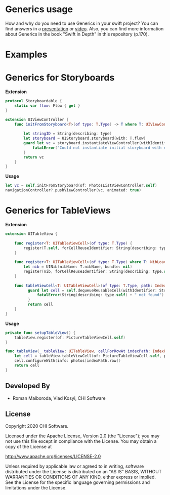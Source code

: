 # Generics usage

How and why do you need to use Generics in your swift project? You can find answers in a  [presentation](https://docs.google.com/presentation/d/1-VW6_-a9RzLLtF6WH7098QJodP-5sfD8V2FP7XwLKMc/edit?usp=sharing) or [video](https://web.microsoftstream.com/video/bf7c187a-c217-440e-813f-0d24caf034f5). Also, you can find more information about Generics in the book "Swift in Depth" in this repository (p.170).

# Examples
# Generics for Storyboards 

**Extension**
```Swift
protocol Storyboardable {
    static var flow: Flow { get }
}

extension UIViewController {
    func initFromStoryboard<T>(of type: T.Type) -> T where T: UIViewController & Storyboardable {
       
        let stringID = String(describing: type)
        let storyboard = UIStoryboard.storyboard(with: T.flow)
        guard let vc = storyboard.instantiateViewController(withIdentifier: stringID) as? T else {
            fatalError("Could not instantiate initial storyboard with name: ")
        }
        return vc
    }
}
```

**Usage**
```Swift
let vc = self.initFromStoryboard(of: PhotosListViewController.self)
navigationController?.pushViewController(vc, animated: true)
```

# Generics for TableViews 

**Extension**
```Swift
extension UITableView {
    
    func register<T: UITableViewCell>(of type: T.Type) {
        register(T.self, forCellReuseIdentifier: String(describing: type.self))
    }
    
    func register<T: UITableViewCell>(of type: T.Type) where T: NibLoadableView {
        let nib = UINib(nibName: T.nibName, bundle: nil)
        register(nib, forCellReuseIdentifier: String(describing: type.self))
    }
    
    func tableViewCell<T: UITableViewCell>(of type: T.Type, path: IndexPath) -> T {
          guard let cell = self.dequeueReusableCell(withIdentifier: String(describing: type.self), for: path) as? T else {
              fatalError(String(describing: type.self) + " not found")
          }
          return cell
    }
}
```

**Usage**
```Swift
private func setupTableView() {
    tableView.register(of: PictureTableViewCell.self)
}

func tableView(_ tableView: UITableView, cellForRowAt indexPath: IndexPath) -> UITableViewCell {
    let cell = tableView.tableViewCell(of: PictureTableViewCell.self, path: indexPath)
    cell.configureWith(info: photos[indexPath.row])
    return cell
}
```


Developed By
------------

* Roman Maiboroda, Vlad Kosyi, CHI Software

License
--------

Copyright 2020 CHI Software.

Licensed under the Apache License, Version 2.0 (the "License");
you may not use this file except in compliance with the License.
You may obtain a copy of the License at

http://www.apache.org/licenses/LICENSE-2.0

Unless required by applicable law or agreed to in writing, software
distributed under the License is distributed on an "AS IS" BASIS,
WITHOUT WARRANTIES OR CONDITIONS OF ANY KIND, either express or implied.
See the License for the specific language governing permissions and
limitations under the License.
